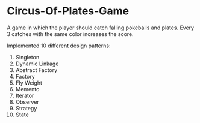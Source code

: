 # Circus-Of-Plates-Game
A game in which the player should catch falling pokeballs and plates.
Every 3 catches with the same color increases the score.

Implemented 10 different design patterns:
1. Singleton
2. Dynamic Linkage
3. Abstract Factory
4. Factory
5. Fly Weight
6. Memento
7. Iterator
8. Observer
9. Strategy
10. State
